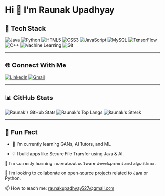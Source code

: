 
# Hi 👋 I'm Raunak Upadhyay

## 💼 Tech Stack
![Java](https://img.shields.io/badge/Java-ED8B00?style=for-the-badge&logo=java&logoColor=white)
![Python](https://img.shields.io/badge/Python-3776AB?style=for-the-badge&logo=python&logoColor=white)
![HTML5](https://img.shields.io/badge/HTML5-e34c26?style=for-the-badge&logo=html5&logoColor=white)
![CSS3](https://img.shields.io/badge/CSS3-1572B6?style=for-the-badge&logo=css3&logoColor=white)
![JavaScript](https://img.shields.io/badge/JavaScript-F7DF1E?style=for-the-badge&logo=javascript&logoColor=black)
![MySQL](https://img.shields.io/badge/MySQL-005C84?style=for-the-badge&logo=mysql&logoColor=white)
![TensorFlow](https://img.shields.io/badge/TensorFlow-FF6F00?style=for-the-badge&logo=tensorflow&logoColor=white)
![C++](https://img.shields.io/badge/C++-00599C?style=for-the-badge&logo=c%2B%2B&logoColor=white)
![Machine Learning](https://img.shields.io/badge/Machine%20Learning-FF6F00?style=for-the-badge&logo=ai&logoColor=white)
![Git](https://img.shields.io/badge/Git-F05032?style=for-the-badge&logo=git&logoColor=white)


---

## 🌐 Connect With Me
[![LinkedIn](https://img.shields.io/badge/LinkedIn-blue?style=for-the-badge&logo=linkedin&logoColor=white)](https://www.linkedin.com/in/raunak-upadhyay-375720287/)
[![Gmail](https://img.shields.io/badge/Gmail-red?style=for-the-badge&logo=gmail&logoColor=white)](mailto:raunakupadhyay527@gmail.com)

---

## 📊 GitHub Stats
![Raunak's GitHub Stats](https://github-readme-stats.vercel.app/api?username=raunakupadhyay&show_icons=true&theme=radical)
![Raunak's Top Langs](https://github-readme-stats.vercel.app/api/top-langs/?username=raunakupadhyay&layout=compact&theme=radical)
![Raunak's Streak](https://github-readme-streak-stats-eight.vercel.app/?user=raunakupadhyay&theme=radical)


---

## 🚀 Fun Fact
- 🌱 I’m currently learning GANs, AI Tutors, and ML.
  
- 💡 I build apps like Secure File Transfer using Java & AI.
  
🌱 I’m currently learning more about software development and algorithms.

👯 I’m looking to collaborate on open-source projects related to Java or Python.

📫 How to reach me: raunakupadhyay527@gmail.com

<!---
Raunakupadhyay/Raunakupadhyay is a ✨ special ✨ repository because its `README.md` (this file) appears on your GitHub profile.
You can click the Preview link to take a look at your changes.
--->
